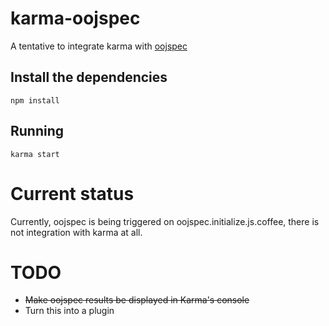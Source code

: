 # karma-oojspec
A tentative to integrate karma with [oojspec](https://github.com/rosenfeld/oojspec/)

## Install the dependencies

    npm install

## Running

    karma start

# Current status

Currently, oojspec is being triggered on oojspec.initialize.js.coffee, there is not integration with karma at all.

# TODO

* ~~Make oojspec results be displayed in Karma's console~~
* Turn this into a plugin
